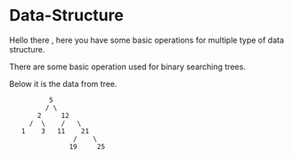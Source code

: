 # Data-Structure

Hello there , here you have some basic operations for multiple type of data structure.

There are some basic operation used for binary searching trees.

Below it is the data from tree.

              5
             / \
           2     12
         /  \    /   \
       1    3   11    21
                    /    \
                   19     25
